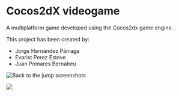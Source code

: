 # Cocos2dX videogame

A multiplatform game developed using the Cocos2dx game engine.

This project has been created by:
* Jorge Hernández Párraga
* Evarist Perez Esteve
* Juan Pomares Bernabeu


![Back to the jump screenshots](/screenshots/MainScreenshot.png?raw=true)


[<img src="/screenshots/YoutubeLink.png?raw=true">](https://www.youtube.com/watch?v=lB-3aDP0PmI)